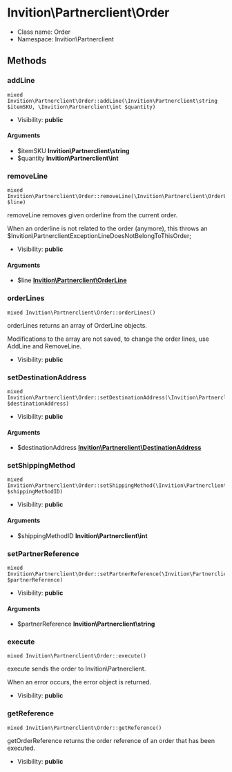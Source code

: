 Invition\Partnerclient\Order
===============






* Class name: Order
* Namespace: Invition\Partnerclient







Methods
-------


### addLine

    mixed Invition\Partnerclient\Order::addLine(\Invition\Partnerclient\string $itemSKU, \Invition\Partnerclient\int $quantity)





* Visibility: **public**


#### Arguments
* $itemSKU **Invition\Partnerclient\string**
* $quantity **Invition\Partnerclient\int**



### removeLine

    mixed Invition\Partnerclient\Order::removeLine(\Invition\Partnerclient\OrderLine $line)

removeLine removes given orderline from the current order.

When an orderline is not related to the order (anymore), this throws an $Invition\PartnerclientExceptionLineDoesNotBelongToThisOrder;

* Visibility: **public**


#### Arguments
* $line **[Invition\Partnerclient\OrderLine](Invition\Partnerclient-OrderLine.md)**



### orderLines

    mixed Invition\Partnerclient\Order::orderLines()

orderLines returns an array of OrderLine objects.

Modifications to the array are not saved, to change the order lines, use
AddLine and RemoveLine.

* Visibility: **public**




### setDestinationAddress

    mixed Invition\Partnerclient\Order::setDestinationAddress(\Invition\Partnerclient\DestinationAddress $destinationAddress)





* Visibility: **public**


#### Arguments
* $destinationAddress **[Invition\Partnerclient\DestinationAddress](Invition\Partnerclient-DestinationAddress.md)**



### setShippingMethod

    mixed Invition\Partnerclient\Order::setShippingMethod(\Invition\Partnerclient\int $shippingMethodID)





* Visibility: **public**


#### Arguments
* $shippingMethodID **Invition\Partnerclient\int**



### setPartnerReference

    mixed Invition\Partnerclient\Order::setPartnerReference(\Invition\Partnerclient\string $partnerReference)





* Visibility: **public**


#### Arguments
* $partnerReference **Invition\Partnerclient\string**



### execute

    mixed Invition\Partnerclient\Order::execute()

execute sends the order to Invition\Partnerclient.

When an error occurs, the error object is returned.

* Visibility: **public**




### getReference

    mixed Invition\Partnerclient\Order::getReference()

getOrderReference returns the order reference of an order that has been executed.



* Visibility: **public**



